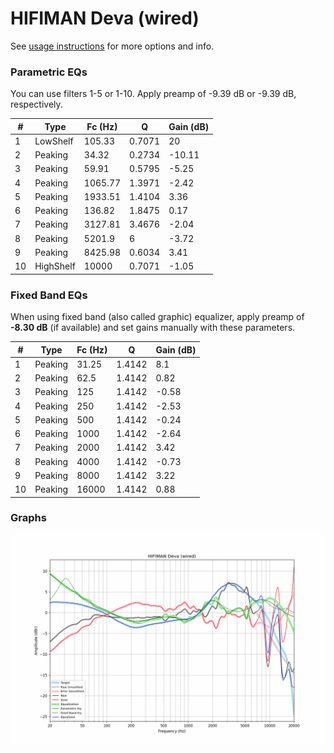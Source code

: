 # HIFIMAN Deva (wired)
See [usage instructions](https://github.com/jaakkopasanen/AutoEq#usage) for more options and info.

### Parametric EQs
You can use filters 1-5 or 1-10. Apply preamp of -9.39 dB or -9.39 dB, respectively.

|   # | Type      |   Fc (Hz) |      Q |   Gain (dB) |
|-----|-----------|-----------|--------|-------------|
|   1 | LowShelf  |    105.33 | 0.7071 |       20    |
|   2 | Peaking   |     34.32 | 0.2734 |      -10.11 |
|   3 | Peaking   |     59.91 | 0.5795 |       -5.25 |
|   4 | Peaking   |   1065.77 | 1.3971 |       -2.42 |
|   5 | Peaking   |   1933.51 | 1.4104 |        3.36 |
|   6 | Peaking   |    136.82 | 1.8475 |        0.17 |
|   7 | Peaking   |   3127.81 | 3.4676 |       -2.04 |
|   8 | Peaking   |   5201.9  | 6      |       -3.72 |
|   9 | Peaking   |   8425.98 | 0.6034 |        3.41 |
|  10 | HighShelf |  10000    | 0.7071 |       -1.05 |

### Fixed Band EQs
When using fixed band (also called graphic) equalizer, apply preamp of **-8.30 dB** (if available) and set gains manually with these parameters.

|   # | Type    |   Fc (Hz) |      Q |   Gain (dB) |
|-----|---------|-----------|--------|-------------|
|   1 | Peaking |     31.25 | 1.4142 |        8.1  |
|   2 | Peaking |     62.5  | 1.4142 |        0.82 |
|   3 | Peaking |    125    | 1.4142 |       -0.58 |
|   4 | Peaking |    250    | 1.4142 |       -2.53 |
|   5 | Peaking |    500    | 1.4142 |       -0.24 |
|   6 | Peaking |   1000    | 1.4142 |       -2.64 |
|   7 | Peaking |   2000    | 1.4142 |        3.42 |
|   8 | Peaking |   4000    | 1.4142 |       -0.73 |
|   9 | Peaking |   8000    | 1.4142 |        3.22 |
|  10 | Peaking |  16000    | 1.4142 |        0.88 |

### Graphs
![](./HIFIMAN%20Deva%20(wired).png)
